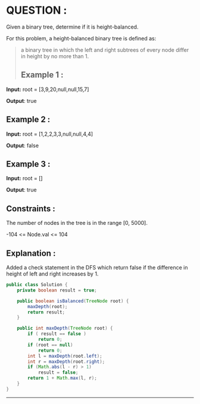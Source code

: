**<h1>QUESTION : </h1>**
Given a binary tree, determine if it is height-balanced.

For this problem, a height-balanced binary tree is defined as:

> a binary tree in which the left and right subtrees of every node differ in height by no more than 1.
**<h2>Example 1 :</h2>**

**Input:**  root = [3,9,20,null,null,15,7]

**Output**: true

**<h2>Example 2 :</h2>**

**Input:**  root = [1,2,2,3,3,null,null,4,4]

**Output**: false

**<h2>Example 3 :</h2>**

**Input:**  root = []

**Output**: true

**<h2>Constraints :</h2>**
The number of nodes in the tree is in the range [0, 5000].

-104 <= Node.val <= 104

**<h2>Explanation :</h2>**
Added a check statement in the DFS which return false if the difference in height of left and right increases by 1.

```java
public class Solution {
    private boolean result = true;

    public boolean isBalanced(TreeNode root) {
        maxDepth(root);
        return result;
    }

    public int maxDepth(TreeNode root) {
        if ( result == false )
            return 0;
        if (root == null)
            return 0;
        int l = maxDepth(root.left);
        int r = maxDepth(root.right);
        if (Math.abs(l - r) > 1)
            result = false;
        return 1 + Math.max(l, r);
    }
}
```

---